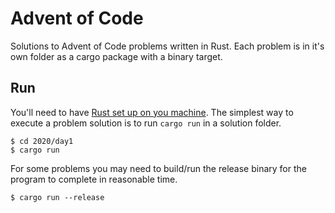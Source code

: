 # Advent of Code

Solutions to Advent of Code problems written in Rust. Each problem is in it's own folder as a cargo package with a binary target.

## Run

You'll need to have [Rust set up on you machine](https://rustup.rs/). The simplest way to execute a problem solution is to run `cargo run` in a solution folder.

```sh-session
$ cd 2020/day1
$ cargo run
```

For some problems you may need to build/run the release binary for the program to complete in reasonable time.

```sh-session
$ cargo run --release
```

